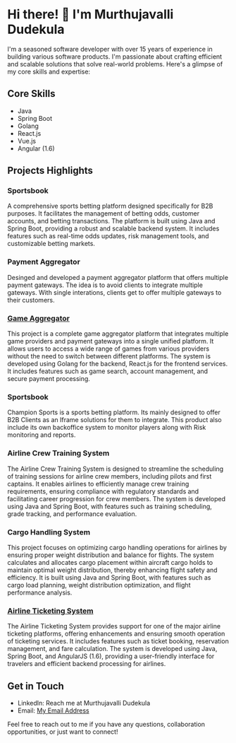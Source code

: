 # Hi there! 👋 I'm Murthujavalli Dudekula

I'm a seasoned software developer with over 15 years of experience in building various software products. I'm passionate about crafting efficient and scalable solutions that solve real-world problems. Here's a glimpse of my core skills and expertise:

## Core Skills
- Java
- Spring Boot
- Golang
- React.js
- Vue.js
- Angular (1.6)

## Projects Highlights
### Sportsbook
A comprehensive sports betting platform designed specifically for B2B purposes. It facilitates the management of betting odds, customer accounts, and betting transactions. The platform is built using Java and Spring Boot, providing a robust and scalable backend system. It includes features such as real-time odds updates, risk management tools, and customizable betting markets.

### Payment Aggregator
Desinged and developed a payment aggregator platform that offers multiple payment gateways. The idea is to avoid clients to integrate multiple gateways. With single interations, clients get to offer multiple gateways to their customers.


### [Game Aggregator](https://www.haohan.ph)
This project is a complete game aggregator platform that integrates multiple game providers and payment gateways into a single unified platform. It allows users to access a wide range of games from various providers without the need to switch between different platforms. The system is developed using Golang for the backend, React.js for the frontend services. It includes features such as game search, account management, and secure payment processing.

### Sportsbook
Champion Sports is a sports betting platform. Its mainly designed to offer B2B Clients as an Iframe solutions for them to integrate. This product also include its own backoffice system to monitor players along with Risk monitoring and reports.  

### Airline Crew Training System
The Airline Crew Training System is designed to streamline the scheduling of training sessions for airline crew members, including pilots and first captains. It enables airlines to efficiently manage crew training requirements, ensuring compliance with regulatory standards and facilitating career progression for crew members. The system is developed using Java and Spring Boot, with features such as training scheduling, grade tracking, and performance evaluation.

### Cargo Handling System
This project focuses on optimizing cargo handling operations for airlines by ensuring proper weight distribution and balance for flights. The system calculates and allocates cargo placement within aircraft cargo holds to maintain optimal weight distribution, thereby enhancing flight safety and efficiency. It is built using Java and Spring Boot, with features such as cargo load planning, weight distribution optimization, and flight performance analysis.

### [Airline Ticketing System](www.sita.aero)
The Airline Ticketing System provides support for one of the major airline ticketing platforms, offering enhancements and ensuring smooth operation of ticketing services. It includes features such as ticket booking, reservation management, and fare calculation. The system is developed using Java, Spring Boot, and AngularJS (1.6), providing a user-friendly interface for travelers and efficient backend processing for airlines.

## Get in Touch
- LinkedIn: Reach me at Murthujavalli Dudekula
- Email: [My Email Address](mailto:murthujavalli.dudekula@gmail.com)

Feel free to reach out to me if you have any questions, collaboration opportunities, or just want to connect!

<!--
**vali637/vali637** is a ✨ _special_ ✨ repository because its `README.md` (this file) appears on your GitHub profile.

Here are some ideas to get you started:

- 🔭 I’m currently working on ...
- 🌱 I’m currently learning ...
- 👯 I’m looking to collaborate on ...
- 🤔 I’m looking for help with ...
- 💬 Ask me about ...
- 📫 How to reach me: ...
- 😄 Pronouns: ...
- ⚡ Fun fact: ...
-->
